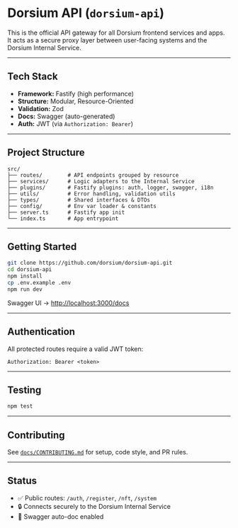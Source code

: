 # Dorsium API (`dorsium-api`)

This is the official API gateway for all Dorsium frontend services and apps.  
It acts as a secure proxy layer between user-facing systems and the Dorsium Internal Service.

---

## Tech Stack

- **Framework:** Fastify (high performance)
- **Structure:** Modular, Resource-Oriented
- **Validation:** Zod
- **Docs:** Swagger (auto-generated)
- **Auth:** JWT (via `Authorization: Bearer`)

---

## Project Structure

```
src/
├── routes/        # API endpoints grouped by resource
├── services/      # Logic adapters to the Internal Service
├── plugins/       # Fastify plugins: auth, logger, swagger, i18n
├── utils/         # Error handling, validation utils
├── types/         # Shared interfaces & DTOs
├── config/        # Env var loader & constants
├── server.ts      # Fastify app init
└── index.ts       # App entrypoint
```

---

## Getting Started

```bash
git clone https://github.com/dorsium/dorsium-api.git
cd dorsium-api
npm install
cp .env.example .env
npm run dev
```

Swagger UI → [http://localhost:3000/docs](http://localhost:3000/docs)

---

## Authentication

All protected routes require a valid JWT token:
```http
Authorization: Bearer <token>
```

---

## Testing

```bash
npm test
```

---

## Contributing

See [`docs/CONTRIBUTING.md`](./docs/CONTRIBUTING.md) for setup, code style, and PR rules.

---

## Status

- ✅ Public routes: `/auth`, `/register`, `/nft`, `/system`
- 🔒 Connects securely to the Dorsium Internal Service
- 📘 Swagger auto-doc enabled
